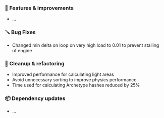 ### 🚀 Features & improvements

- ...

### 🪛 Bug Fixes

- Changed min delta on loop on very high load to 0.01 to prevent stalling of engine

### 🧽 Cleanup & refactoring

- Improved performance for calculating light areas
- Avoid unnecessary sorting to improve physics performance
- Time used for calculating Archetype hashes reduced by 25% 

### 📦 Dependency updates

- ...